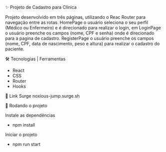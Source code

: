 ✨ Projeto de Cadastro para Clínica 

Projeto desenvolvido em três páginas, utilizando o Reac Router para navegação entre as rotas.
HomePage o usuário seleciona o seu perfil (Médico ou Enfermeiro) e é direcionado para realizar o login, em
LoginPage o usuário preenche os campos (nome, CPF e senha) onde é direcionado para a pagina de 
cadastro.
RegisterPage o usuário preenche os campos (nome, CPF, data de nascimento, peso e altura) para realizar 
o cadastro do paciente.

🛠 Tecnologias | Ferramentas
- React
- CSS
- Router
- Hooks


🔗 Link Surge
noxious-jump.surge.sh


🏁 Rodando o projeto

Instale as dependências 
- npm install

Iniciar o projeto
- npm run start
